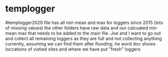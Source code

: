# templogger

#templogger2020 file has all min mean and max for loggers since 2015 (lots of missing values) the other folders have raw data and our calcuated min mean max that needs to be added to the main file. Joe and I want to go out and collect all remaining loggers as they are full and not collecting anything currently, assuming we can find them after flooding. he word doc shows loccations of vistied sites and where we have put "fresh" loggers

